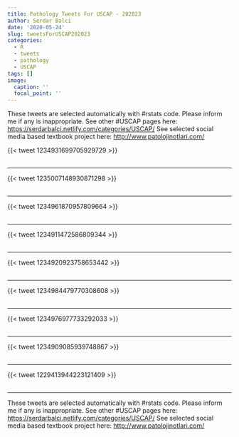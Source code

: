 ```yaml
---
title: Pathology Tweets For USCAP - 202023
author: Serdar Balci
date: '2020-05-24'
slug: tweetsForUSCAP202023
categories:
  - R
  - tweets
  - pathology
  - USCAP
tags: []
image:
  caption: ''
  focal_point: ''
---
```



These tweets are selected automatically with #rstats code. Please inform me if any is inappropriate.
See other #USCAP pages here: https://serdarbalci.netlify.com/categories/USCAP/ 
See selected social media based textbook project here: http://www.patolojinotlari.com/

{{< tweet 1234931699705929729 >}}
<br>
<br>
<hr>
{{< tweet 1235007148930871298 >}}
<br>
<br>
<hr>
{{< tweet 1234961870957809664 >}}
<br>
<br>
<hr>
{{< tweet 1234911472586809344 >}}
<br>
<br>
<hr>
{{< tweet 1234920923758653442 >}}
<br>
<br>
<hr>
{{< tweet 1234984479770308608 >}}
<br>
<br>
<hr>
{{< tweet 1234976977733292033 >}}
<br>
<br>
<hr>
{{< tweet 1234909085939748867 >}}
<br>
<br>
<hr>
{{< tweet 1229413944223121409 >}}
<br>
<br>
<hr>


These tweets are selected automatically with #rstats code. Please inform me if any is inappropriate.
See other #USCAP pages here: https://serdarbalci.netlify.com/categories/USCAP/ 
See selected social media based textbook project here: http://www.patolojinotlari.com/
